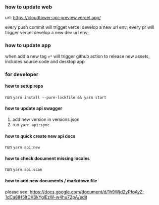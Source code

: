
### how to update web

url: https://cloudtower-api-preview.vercel.app/

every push commit will trigget vercel develop a new url env;
every pr will trigger vercel develop a new dev url env;


### how to update app

when add a new tag `v*` will trigger github action to release new assets, includes source code and desktop app


### for developer

#### how to setup repo

run  `yarn install --pure-lockfile && yarn start`

#### how to update api swagger

1. add new version in versions.json
2. run `yarn api:sync` 

#### how to quick create new api docs

run `yarn api:new`

#### how to check document missing locales

run `yarn api:scan`

#### how to add new documents / markdown file

please see: https://docs.google.com/document/d/1h9Wjd2yPfoAyZ-1dCa8IH5ltDK6kYglEzW-w4hu72pA/edit
